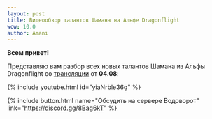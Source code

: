 ```yaml
---    
layout: post
title: Видеообзор талантов Шамана на Альфе Dragonflight
wow: 10.0
author: Amani
---
```


**Всем привет!**

Представляю вам разбор всех новых талантов Шамана из Альфы Dragonflight со [трансляции](https://www.twitch.tv/amanizandalari) от **04.08**:

<p></p>

{% include youtube.html id="yiaNrble36g" %}

<p></p>

{% include button.html name="Обсудить на сервере Водоворот" link="https://discord.gg/8Bag6kT" %}  

<p></p>
